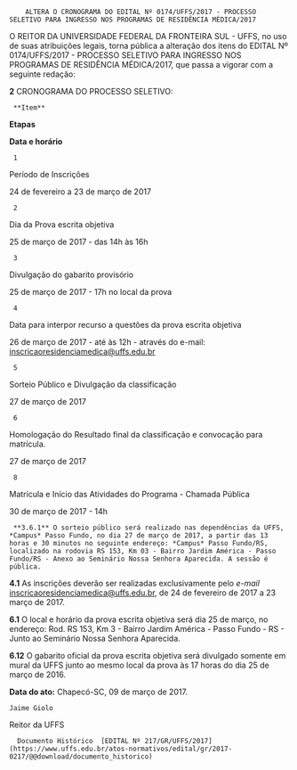         ALTERA O CRONOGRAMA DO EDITAL Nº 0174/UFFS/2017 - PROCESSO SELETIVO PARA INGRESSO NOS PROGRAMAS DE RESIDÊNCIA MÉDICA/2017  

O REITOR DA UNIVERSIDADE FEDERAL DA FRONTEIRA SUL - UFFS, no uso de suas atribuições legais, torna pública a alteração dos itens do EDITAL Nº 0174/UFFS/2017 - PROCESSO SELETIVO PARA INGRESSO NOS PROGRAMAS DE RESIDÊNCIA MÉDICA/2017, que passa a vigorar com a seguinte redação:

 **2** CRONOGRAMA DO PROCESSO SELETIVO:

     **Item**

   **Etapas**

   **Data e horário**

     1

   Período de Inscrições

   24 de fevereiro a 23 de março de 2017

     2

   Dia da Prova escrita objetiva 

   25 de março de 2017 - das 14h às 16h

     3

   Divulgação do gabarito provisório 

   25 de março de 2017 - 17h no local da prova

     4

   Data para interpor recurso a questões da prova escrita objetiva

   26 de março de 2017 - até às 12h - através do e-mail: [inscricaoresidenciamedica@uffs.edu.br](mailto:inscricaoresidenciamedica2015@uffs.edu.br)

     5

   Sorteio Público e Divulgação da classificação 

   27 de março de 2017

     6

   Homologação do Resultado final da classificação e convocação para matrícula.

   27 de março de 2017

     8

   Matrícula e Início das Atividades do Programa - Chamada Pública

   30 de março de 2017 - 14h

     **3.6.1** O sorteio público será realizado nas dependências da UFFS, *Campus* Passo Fundo, no dia 27 de março de 2017, a partir das 13 horas e 30 minutos no seguinte endereço: *Campus* Passo Fundo/RS, localizado na rodovia RS 153, Km 03 - Bairro Jardim América - Passo Fundo/RS - Anexo ao Seminário Nossa Senhora Aparecida. A sessão é pública.

 **4.1** As inscrições deverão ser realizadas exclusivamente pelo *e-mail* [inscricaoresidenciamedica@uffs.edu.br](mailto:inscricaoresidenciamedica2015@uffs.edu.br), de 24 de fevereiro de 2017 a 23 março de 2017.

 **6.1** O local e horário da prova escrita objetiva será dia 25 de março, no endereço: Rod. RS 153, Km 3 - Bairro Jardim América - Passo Fundo - RS - Junto ao Seminário Nossa Senhora Aparecida.

 **6.12** O gabarito oficial da prova escrita objetiva será divulgado somente em mural da UFFS junto ao mesmo local da prova às 17 horas do dia 25 de março de 2016.

  

   **Data do ato:** Chapecó-SC, 09 de março de 2017.   
 

    Jaime Giolo   
 Reitor da UFFS 

      Documento Histórico  [EDITAL Nº 217/GR/UFFS/2017](https://www.uffs.edu.br/atos-normativos/edital/gr/2017-0217/@@download/documento_historico)     
      
